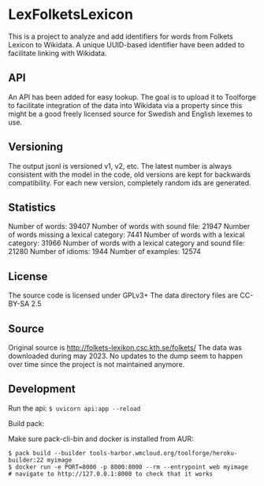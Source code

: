 # LexFolketsLexicon
This is a project to analyze and add identifiers for words 
from Folkets Lexicon to Wikidata.
A unique UUID-based identifier have been added to facilitate linking with Wikidata. 

## API
An API has been added for easy lookup. The goal is to upload it to Toolforge to facilitate
integration of the data into Wikidata via a property since 
this might be a good freely licensed source for Swedish and English lexemes to use.

## Versioning
The output jsonl is versioned v1, v2, etc.
The latest number is always consistent with the model in the code, 
old versions are kept for backwards compatibility.
For each new version, completely random ids are generated.

## Statistics
Number of words: 39407
Number of words with sound file: 21947
Number of words missing a lexical category: 7441
Number of words with a lexical category: 31966
Number of words with a lexical category and sound file: 21280
Number of idioms: 1944
Number of examples: 12574

## License
The source code is licensed under GPLv3+
The data directory files are CC-BY-SA 2.5

## Source
Original source is http://folkets-lexikon.csc.kth.se/folkets/
The data was downloaded during may 2023.
No updates to the dump seem to happen over time since the project is not maintained anymore.

## Development
Run the api:
`$ uvicorn api:app --reload`

Build pack:

Make sure pack-cli-bin and docker is installed from AUR:
```
$ pack build --builder tools-harbor.wmcloud.org/toolforge/heroku-builder:22 myimage
$ docker run -e PORT=8000 -p 8000:8000 --rm --entrypoint web myimage
# navigate to http://127.0.0.1:8000 to check that it works
```